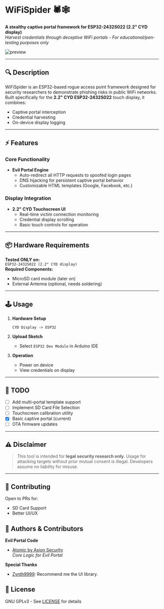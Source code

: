 # WiFiSpider 🕷️🕸️
**A stealthy captive portal framework for ESP32-2432S022 (2.2" CYD display)**  
*Harvest credentials through deceptive WiFi portals - For educational/pen-testing purposes only*

![preview](https://github.com/user-attachments/assets/7e0266f6-19cd-4986-a272-ae244302ce69)

---

## 🔍 Description
WiFiSpider is an ESP32-based rogue access point framework designed for security researchers to demonstrate phishing risks in public WiFi networks. Built specifically for the **2.2" CYD ESP32-2432S022** touch display, it combines:
- Captive portal interception
- Credential harvesting
- On-device display logging

---

## ⚡ Features
### Core Functionality
- **Evil Portal Engine**  
  - Auto-redirect all HTTP requests to spoofed login pages
  - DNS hijacking for persistent captive portal behavior
  - Customizable HTML templates (Google, Facebook, etc.)

### Display Integration
- **2.2" CYD Touchscreen UI**  
  - Real-time victim connection monitoring
  - Credential display scrolling
  - Basic touch controls for operation

---

## 📦 Hardware Requirements
**Tested ONLY on:**  
`ESP32-2432S022 (2.2" CYD display)`  
**Required Components:**
- MicroSD card module (later on)
- External Antenna (optional, needs soldering)

---

## 🕹️ Usage
1. **Hardware Setup**  
   ```
   CYD Display -> ESP32
   ```

2. **Upload Sketch**  
   - Select `ESP32 Dev Module` in Arduino IDE

3. **Operation**  
   - Power on device
   - View credentials on display

---

## 📝 TODO
- [ ] Add multi-portal template support
- [ ] Implement SD Card File Selection
- [ ] Touchscreen calibration utility
- [x] Basic captive portal (current)
- [ ] OTA firmware updates

---

## ⚠️ Disclaimer
> This tool is intended for **legal security research only**. Usage for attacking targets without prior mutual consent is illegal. Developers assume no liability for misuse.

---

## 🤝 Contributing
Open to PRs for:
- SD Card Support
- Better UI/UX

## 👥 Authors & Contributors
**Evil Portal Code**  
- [Atomic by Axion Security](https://github.com/Axion-Security)  
  *Core Logic for Evil Portal*

**Special Thanks**  
- [Zynth9999](https://github.com/Zynth9999): Recommend me the UI library.

## 📜 License
GNU GPLv3 - See [LICENSE](LICENSE) for details
